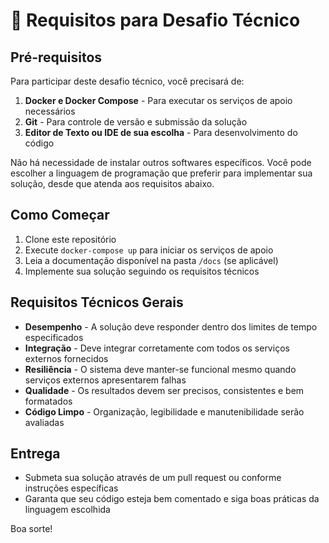 # 🚀 Requisitos para Desafio Técnico

## Pré-requisitos

Para participar deste desafio técnico, você precisará de:

1. **Docker e Docker Compose** - Para executar os serviços de apoio necessários
2. **Git** - Para controle de versão e submissão da solução
3. **Editor de Texto ou IDE de sua escolha** - Para desenvolvimento do código

Não há necessidade de instalar outros softwares específicos. Você pode escolher a linguagem de programação que preferir para implementar sua solução, desde que atenda aos requisitos abaixo.

## Como Começar

1. Clone este repositório
2. Execute `docker-compose up` para iniciar os serviços de apoio
3. Leia a documentação disponível na pasta `/docs` (se aplicável)
4. Implemente sua solução seguindo os requisitos técnicos

## Requisitos Técnicos Gerais

- **Desempenho** - A solução deve responder dentro dos limites de tempo especificados
- **Integração** - Deve integrar corretamente com todos os serviços externos fornecidos
- **Resiliência** - O sistema deve manter-se funcional mesmo quando serviços externos apresentarem falhas
- **Qualidade** - Os resultados devem ser precisos, consistentes e bem formatados
- **Código Limpo** - Organização, legibilidade e manutenibilidade serão avaliadas

## Entrega

- Submeta sua solução através de um pull request ou conforme instruções específicas
- Garanta que seu código esteja bem comentado e siga boas práticas da linguagem escolhida

Boa sorte!
